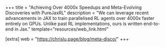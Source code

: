 +++
title = "Achieving Over 4000x Speedups and Meta-Evolving Discoveries with PureJaxRL"
description = "We can leverage recent advancements in JAX to train parallelised RL agents over 4000x faster entirely on GPUs. Unlike past RL implementations, ours is written end-to-end in Jax."
template="resources/web_link.html"

[extra]
web = "https://chrislu.page/blog/meta-disco/"
+++
